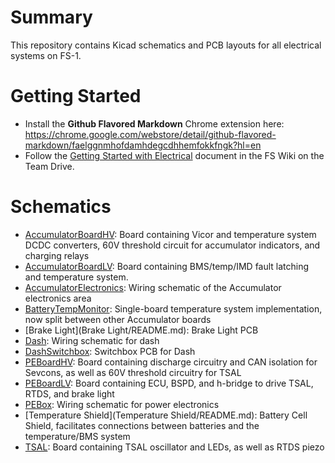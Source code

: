 # Summary
This repository contains Kicad schematics and PCB layouts for all electrical systems on FS-1.

# Getting Started
* Install the **Github Flavored Markdown** Chrome extension here: https://chrome.google.com/webstore/detail/github-flavored-markdown/faelggnmhofdamhdegcdhhemfokkfngk?hl=en
* Follow the [Getting Started with Electrical](https://drive.google.com/open?id=1L1viwzrDSNJtUvsPxIs5Tox_gefWKw_3um9R9QZQ264) document in the FS Wiki on the Team Drive.

# Schematics
* [AccumulatorBoardHV](AccumulatorBoardHV/README.md): Board containing Vicor and temperature system DCDC converters, 60V threshold circuit for accumulator indicators, and charging relays
* [AccumulatorBoardLV](AccumulatorBoardLV/README.md): Board containing BMS/temp/IMD fault latching and temperature system.
* [AccumulatorElectronics](AccumulatorElectronics/README.md): Wiring schematic of the Accumulator electronics area
* [BatteryTempMonitor](BatteryTempMonitor/README.md): Single-board temperature system implementation, now split between other Accumulator boards
* [Brake Light](Brake Light/README.md): Brake Light PCB
* [Dash](Dash/README.md): Wiring schematic for dash
* [DashSwitchbox](DashSwitchbox/README.md): Switchbox PCB for Dash
* [PEBoardHV](PEBoardHV/README.md): Board containing discharge circuitry and CAN isolation for Sevcons, as well as 60V threshold circuitry for TSAL
* [PEBoardLV](PEBoardLV/README.md): Board containing ECU, BSPD, and h-bridge to drive TSAL, RTDS, and brake light
* [PEBox](PEBox/README.md): Wiring schematic for power electronics
* [Temperature Shield](Temperature Shield/README.md): Battery Cell Shield, facilitates connections between batteries and the temperature/BMS system
* [TSAL](TSAL/README.md): Board containing TSAL oscillator and LEDs, as well as RTDS piezo
